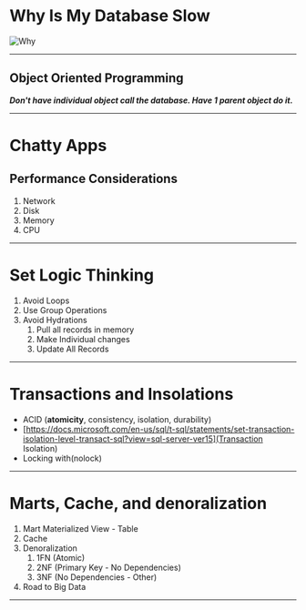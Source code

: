 # Why Is My Database Slow

 ![Why](https://4.bp.blogspot.com/-CC2kb_nzK8E/VnOZ5in4KRI/AAAAAAAAA-s/09PfnUA9eHM/s640/Untitled.png)


---

## Object Oriented Programming 
***Don't have individual object call the database.  Have 1 parent object do it.***


---

# Chatty Apps
## Performance Considerations
1. Network
3. Disk
2. Memory
4. CPU

---

# Set Logic Thinking
1. Avoid Loops
2. Use Group Operations
3. Avoid Hydrations
    1. Pull all records in memory
    2. Make Individual changes
    3. Update All Records

---
# Transactions and Insolations
* ACID (**atomicity**, consistency, isolation, durability)
* [https://docs.microsoft.com/en-us/sql/t-sql/statements/set-transaction-isolation-level-transact-sql?view=sql-server-ver15](Transaction Isolation)
* Locking with(nolock)


---

# Marts, Cache, and denoralization
1. Mart Materialized View - Table 
2. Cache
3. Denoralization
    1. 1FN (Atomic) 
    2. 2NF (Primary Key - No Dependencies)
    3. 3NF (No Dependencies - Other)
5. Road to Big Data
---



